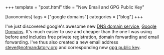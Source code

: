 +++
template = "post.html"
title = "New Email and GPG Public Key"

[taxonomies]
tags = ["google domains"]
categories = ["blog"]
+++

I've just discovered google's awesome new [DNS domain service](https://en.wikipedia.org/wiki/Google_Domains), [Google Domains](https://domains.google.com/).  It's much easier to use and cheaper than the one I was using before and includes free private registration, domain forwarding and email forwarding.  I've thus also created a new email address [steve@notmandatory.org](mailto:steve@notmandatory.org) and corresponding new [gpg public key](/static/steve_notmandatory.gpg).